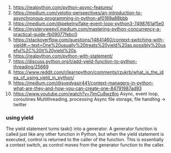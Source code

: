 1. https://realpython.com/python-async-features/
2. https://medium.com/velotio-perspectives/an-introduction-to-asynchronous-programming-in-python-af0189a88bbb
3. https://medium.com/@pekelny/fake-event-loop-python3-7498761af5e0
4. https://mysteryweevil.medium.com/mastering-python-concurrency-a-practical-guide-fb09077febc0
5. https://stackoverflow.com/questions/14841460/context-switching-with-yield#:~:text=One%20usually%20treats%20yield%20as,possibly%20useful%2C%20it%20yield%20s.
6. https://realpython.com/python-with-statement/
7. https://discuss.python.org/t/add-yield-function-to-python-threading/25669
8. https://www.reddit.com/r/learnpython/comments/rzukrb/what_is_the_idea_of_using_yield_in_python/
9. https://medium.com/@syedyasir441/context-managers-in-python-what-are-they-and-how-you-can-create-one-84791987ad93
10. https://www.youtube.com/watch?v=7lmCu8wz8ro
Async, event loop, coroutines
Multithreading, processing
Async file storage, file handling -> twitter
### using yield
The yield statement turns task() into a generator. A generator function is called just like any other function in Python, but when the yield statement is executed, control is returned to the caller of the function. This is essentially a context switch, as control moves from the generator function to the caller.